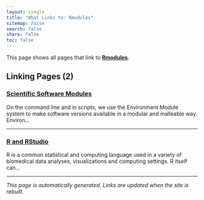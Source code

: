 ```yaml
---
layout: single
title: "What Links to: Rmodules"
sitemap: false
search: false
share: false
toc: false
---
```


This page shows all pages that link to **[Rmodules](/rModules/)**.

## Linking Pages (2)

### [Scientific Software Modules](/scicomputing/compute_scientificSoftware/)

On the command line and in scripts, we use the Environment Module system to make software versions available in a modular and malleable way. Environ...

---

### [R and RStudio](/scicomputing/software_R/)

R is a common statistical and computing language used in a variety of biomedical data analyses, visualizations and computing settings.  R itself can...

---


*This page is automatically generated. Links are updated when the site is rebuilt.*
